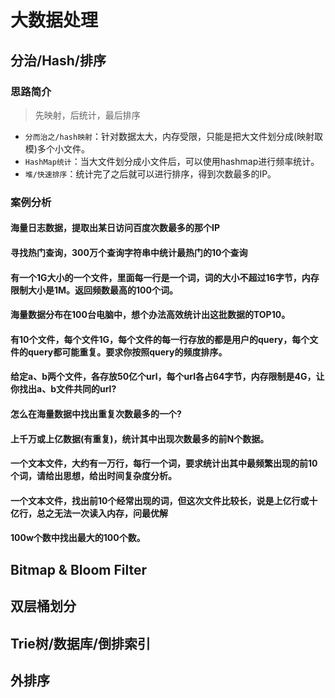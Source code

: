 # 大数据处理

## 分治/Hash/排序
### 思路简介
> 先映射，后统计，最后排序
- `分而治之/hash映射`：针对数据太大，内存受限，只能是把大文件划分成(映射取模)多个小文件。
- `HashMap统计`：当大文件划分成小文件后，可以使用hashmap进行频率统计。
- `堆/快速排序`：统计完了之后就可以进行排序，得到次数最多的IP。
### 案例分析
#### 海量日志数据，提取出某日访问百度次数最多的那个IP

#### 寻找热门查询，300万个查询字符串中统计最热门的10个查询

#### 有一个1G大小的一个文件，里面每一行是一个词，词的大小不超过16字节，内存限制大小是1M。返回频数最高的100个词。

#### 海量数据分布在100台电脑中，想个办法高效统计出这批数据的TOP10。

#### 有10个文件，每个文件1G，每个文件的每一行存放的都是用户的query，每个文件的query都可能重复。要求你按照query的频度排序。

#### 给定a、b两个文件，各存放50亿个url，每个url各占64字节，内存限制是4G，让你找出a、b文件共同的url?

#### 怎么在海量数据中找出重复次数最多的一个?

#### 上千万或上亿数据(有重复)，统计其中出现次数最多的前N个数据。

#### 一个文本文件，大约有一万行，每行一个词，要求统计出其中最频繁出现的前10个词，请给出思想，给出时间复杂度分析。

#### 一个文本文件，找出前10个经常出现的词，但这次文件比较长，说是上亿行或十亿行，总之无法一次读入内存，问最优解

#### 100w个数中找出最大的100个数。

## Bitmap & Bloom Filter

## 双层桶划分

## Trie树/数据库/倒排索引

## 外排序